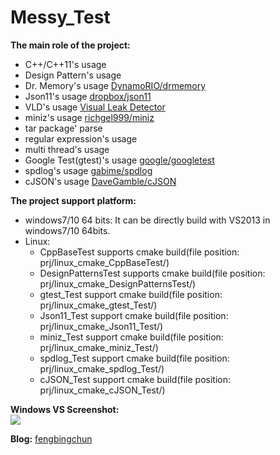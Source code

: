 # Messy_Test
**The main role of the project:**
- C++/C++11's usage
- Design Pattern's usage
- Dr. Memory's usage [DynamoRIO/drmemory](https://github.com/DynamoRIO/drmemory)
- Json11's usage [dropbox/json11](https://github.com/dropbox/json11)
- VLD's usage [Visual Leak Detector](http://vld.codeplex.com/releases)
- miniz's usage [richgel999/miniz](https://github.com/richgel999/miniz)
- tar package' parse
- regular expression's usage
- multi thread's usage
- Google Test(gtest)'s usage [google/googletest](https://github.com/google/googletest)
- spdlog's usage [gabime/spdlog](https://github.com/gabime/spdlog)
- cJSON's usage [DaveGamble/cJSON](https://github.com/DaveGamble/cJSON)

**The project support platform:**
- windows7/10 64 bits: It can be directly build with VS2013 in windows7/10 64bits.
- Linux: 
	- CppBaseTest supports cmake build(file position: prj/linux_cmake_CppBaseTest/)
	- DesignPatternsTest supports cmake build(file position: prj/linux_cmake_DesignPatternsTest/)
	- gtest_Test support cmake build(file position: prj/linux_cmake_gtest_Test/)
	- Json11_Test support cmake build(file position: prj/linux_cmake_Json11_Test/)
	- miniz_Test support cmake build(file position: prj/linux_cmake_miniz_Test/)
	- spdlog_Test support cmake build(file position: prj/linux_cmake_spdlog_Test/)
	- cJSON_Test support cmake build(file position: prj/linux_cmake_cJSON_Test/)

**Windows VS Screenshot:**  
![](https://github.com/fengbingchun/Messy_Test/blob/master/prj/x86_x64_vc12/Screenshot.png)

**Blog:** [fengbingchun](http://blog.csdn.net/fengbingchun/article/category/725584)
